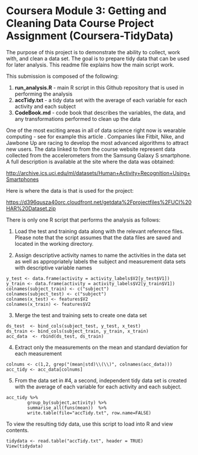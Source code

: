 # Coursera Module 3: Getting and Cleaning Data Course Project Assignment (Coursera-TidyData)

The purpose of this project is to demonstrate the ability to collect, work with, and clean a data set. The goal is to prepare tidy data that can be used for later analysis. This readme file explains how the main script work.

This submission is composed of the following:  
1. **run_analysis.R** - main R script in this Github repository that is used in performing the analysis  
2. **accTidy.txt** - a tidy data set with the average of each variable for each activity and each subject
3. **CodeBook.md** - code book that describes the variables, the data, and any transformations performed to clean up the data

One of the most exciting areas in all of data science right now is wearable computing - see for example this article . Companies like Fitbit, Nike, and Jawbone Up are racing to develop the most advanced algorithms to attract new users. The data linked to from the course website represent data collected from the accelerometers from the Samsung Galaxy S smartphone. A full description is available at the site where the data was obtained:

http://archive.ics.uci.edu/ml/datasets/Human+Activity+Recognition+Using+Smartphones

Here is where the data is that is used for the project:

https://d396qusza40orc.cloudfront.net/getdata%2Fprojectfiles%2FUCI%20HAR%20Dataset.zip

There is only one R script that performs the analysis as follows:
1. Load the test and training data along with the relevant reference files.  Please note that the script assumes that the data files are saved and located in the working directory.  
  
2. Assign descriptive activity names to name the activities in the data set as well as appropriately labels the subject and measurement data sets with descriptive variable names  
```
y_test <- data.frame(activity = activity_labels$V2[y_test$V1])  
y_train <- data.frame(activity = activity_labels$V2[y_train$V1])  
colnames(subject_train) <- c("subject")  
colnames(subject_test) <- c("subject")  
colnames(x_test) <- features$V2  
colnames(x_train) <- features$V2
```  
3. Merge the test and training sets to create one data set
```
ds_test  <- bind_cols(subject_test, y_test, x_test)
ds_train <- bind_cols(subject_train, y_train, x_train)
acc_data  <- rbind(ds_test, ds_train)
```  
4. Extract only the measurements on the mean and standard deviation for each measurement  
```
colnums <- c(1,2, grep("(mean|std)\\(\\)", colnames(acc_data)))
acc_tidy <- acc_data[colnums]
```  
5. From the data set in #4, a second, independent tidy data set is created with the average of each variable for each activity and each subject.
``` 
acc_tidy %>%
        group_by(subject,activity) %>%
        summarise_all(funs(mean))  %>%
        write.table(file="accTidy.txt", row.name=FALSE) 
```  
  
To view the resulting tidy data, use this script to load into R and view contents.  
  
``` 
tidydata <- read.table("accTidy.txt", header = TRUE)
View(tidydata)
``` 
